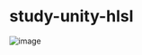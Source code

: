 # study-unity-hlsl
![image](https://github.com/user-attachments/assets/fcf6fb05-4983-42e3-a8ad-4ebd1a3211df)
